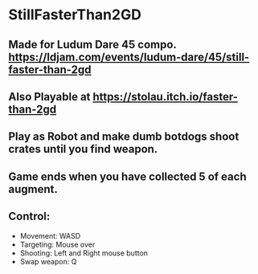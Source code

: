 ﻿# StillFasterThan2GD
 
## Made for Ludum Dare 45 compo. https://ldjam.com/events/ludum-dare/45/still-faster-than-2gd 
 
## Also Playable at https://stolau.itch.io/faster-than-2gd 
 
## Play as Robot and make dumb botdogs shoot crates until you find weapon.
## Game ends when you have collected 5 of each augment. 
 
 ## Control:
 - Movement: WASD
 - Targeting: Mouse over
 - Shooting: Left and Right mouse button
 - Swap weapon: Q
